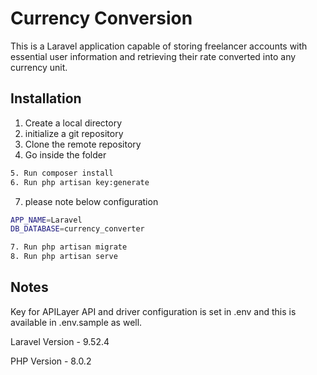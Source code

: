 # Currency Conversion


This is a Laravel application capable of storing freelancer accounts with essential user information and retrieving their rate converted into any currency unit.

## Installation

1. Create a local directory
2. initialize a git repository
3. Clone the remote repository
4. Go inside the folder
```bash
5. Run composer install
6. Run php artisan key:generate
```
7. please note below configuration
```bash
APP_NAME=Laravel
DB_DATABASE=currency_converter
```
```bash
7. Run php artisan migrate
8. Run php artisan serve
```

## Notes
Key for APILayer API and driver configuration is set in .env and this is available in .env.sample as well.

Laravel Version - 9.52.4

PHP Version - 8.0.2